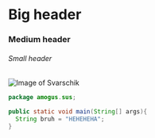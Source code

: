 # Big header
### Medium header
###### Small header
![Image of Svarschik](https://tn.fishki.net/26/upload/post/2020/01/11/3196548/1-post.jpg)
``` java
package amogus.sus;

public static void main(String[] args){
  String bruh = "HEHEHEHA";
}
```
